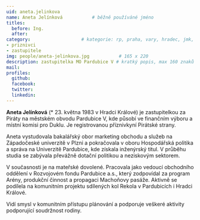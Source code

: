 ```yaml
---
uid: aneta.jelinkova
name: Aneta Jelínková   		# běžně používáné jméno
titles:
  before: Ing.
  after:
category:             		# kategorie: rp, praha, vary, hradec, jmk, senat
- priznivci
- zastupitele
img: people/aneta-jelinkova.jpg           # 165 x 220
description: zastupitelka MO Pardubice V # kratký popis, max 160 znaků
mail:
profiles:
  github:
  facebook:
  twitter:
  linkedin:
---
```


**Aneta Jelínková** (* 23. května 1983 v Hradci Králové) je zastupitelkou za Piráty na městském obvodu Pardubice V, kde působí ve finančním výboru a místní komisi pro Duklu. Je registrovanou příznivkyní Pirátské strany.

Aneta vystudovala bakalářský obor marketing obchodu a služeb na Západočeské univerzitě v Plzni a pokračovala v oboru Hospodářská politika a správa na Univerzitě Pardubice, kde získala inženýrský titul. V průběhu studia se zabývala převážně dotační politikou a neziskovým sektorem.

V současnosti je na mateřské dovolené. Pracovala jako vedoucí obchodního oddělení v Rozvojovém fondu Pardubice a.s., který zodpovídal za program Arény, produkční činnost a propagaci Machoňovy pasáže. Aktivně se podílela na komunitním projektu sdílených kol Rekola v Pardubicích i Hradci Králové.

Vidí smysl v komunitním přístupu plánování a podporuje veškeré aktivity podporující soudržnost rodiny.
